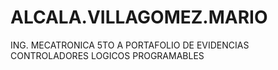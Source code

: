 # ALCALA.VILLAGOMEZ.MARIO
ING. MECATRONICA 5TO A
PORTAFOLIO DE EVIDENCIAS 
CONTROLADORES LOGICOS PROGRAMABLES
